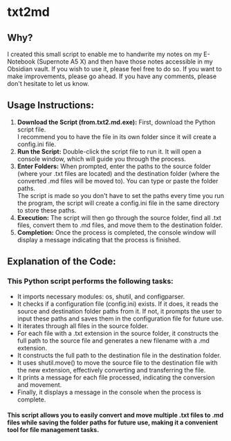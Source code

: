 # txt2md
## Why?

I created this small script to enable me to handwrite my notes on my E-Notebook (Supernote A5 X) and then have those notes accessible in my Obsidian vault. 
If you wish to use it, please feel free to do so. If you want to make improvements, please go ahead. If you have any comments, please don't hesitate to let us know.

## Usage Instructions:

<ol>
    <li><strong>Download the Script (from.txt2.md.exe):</strong> First, download the Python script file.<br> I recommend you to have the file in its own folder since it will create a config.ini file.</li>
    <li><strong>Run the Script:</strong> Double-click the script file to run it. It will open a console window, which will guide you through the process.</li>
    <li><strong>Enter Folders:</strong> When prompted, enter the paths to the source folder (where your .txt files are located) and the destination folder (where the converted .md files will be moved to). You can type or paste the folder paths.<br> The script is made so you
        don't have to set the paths every time you run the program, the script will create a config.ini file in the same directory to store these paths.</li>
    <li><strong>Execution:</strong> The script will then go through the source folder, find all .txt files, convert them to .md files, and move them to the destination folder.</li>
    <li><strong>Completion:</strong> Once the process is completed, the console window will display a message indicating that the process is finished.</li>
</ol>


## Explanation of the Code:

### This Python script performs the following tasks:

<ul>
    <li>It imports necessary modules: os, shutil, and configparser.</li>
    <li>It checks if a configuration file (config.ini) exists. If it does, it reads the source and destination folder paths from it. If not, it prompts the user to input these paths and saves them in the configuration file for future use.</li>
    <li>It iterates through all files in the source folder.</li>
    <li>For each file with a .txt extension in the source folder, it constructs the full path to the source file and generates a new filename with a .md extension.</li>
    <li>It constructs the full path to the destination file in the destination folder.</li>
    <li>It uses shutil.move() to move the source file to the destination file with the new extension, effectively converting and transferring the file.</li>
    <li>It prints a message for each file processed, indicating the conversion and movement.</li>
    <li>Finally, it displays a message in the console when the process is complete.</li>
</ul>

#### This script allows you to easily convert and move multiple .txt files to .md files while saving the folder paths for future use, making it a convenient tool for file management tasks.
